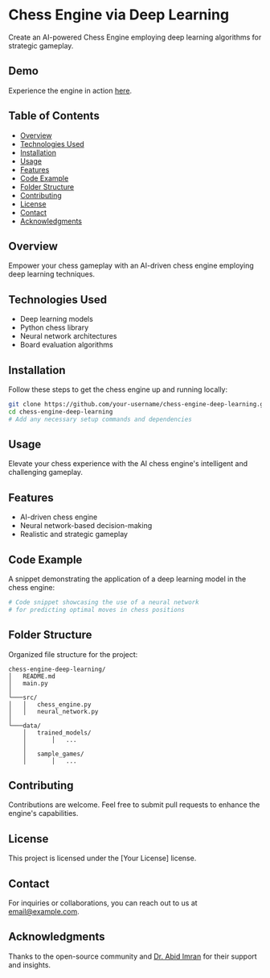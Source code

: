 # Chess Engine via Deep Learning

Create an AI-powered Chess Engine employing deep learning algorithms for strategic gameplay.

## Demo

Experience the engine in action [here](demo-link). <!-- Replace with the actual demo link -->

## Table of Contents

- [Overview](#overview)
- [Technologies Used](#technologies-used)
- [Installation](#installation)
- [Usage](#usage)
- [Features](#features)
- [Code Example](#code-example)
- [Folder Structure](#folder-structure)
- [Contributing](#contributing)
- [License](#license)
- [Contact](#contact)
- [Acknowledgments](#acknowledgments)

## Overview

Empower your chess gameplay with an AI-driven chess engine employing deep learning techniques.

## Technologies Used

- Deep learning models
- Python chess library
- Neural network architectures
- Board evaluation algorithms

## Installation

Follow these steps to get the chess engine up and running locally:

```bash
git clone https://github.com/your-username/chess-engine-deep-learning.git
cd chess-engine-deep-learning
# Add any necessary setup commands and dependencies
```

## Usage

Elevate your chess experience with the AI chess engine's intelligent and challenging gameplay.

## Features

- AI-driven chess engine
- Neural network-based decision-making
- Realistic and strategic gameplay

## Code Example

A snippet demonstrating the application of a deep learning model in the chess engine:

```python
# Code snippet showcasing the use of a neural network
# for predicting optimal moves in chess positions
```

## Folder Structure

Organized file structure for the project:

```
chess-engine-deep-learning/
│   README.md
│   main.py
│
└───src/
│   │   chess_engine.py
│   │   neural_network.py
│
└───data/
    │   trained_models/
    │       │   ...
    │
    │   sample_games/
    │       │   ...
```

## Contributing

Contributions are welcome. Feel free to submit pull requests to enhance the engine's capabilities.

## License

This project is licensed under the [Your License] license.

## Contact

For inquiries or collaborations, you can reach out to us at [email@example.com](mailto:email@example.com).

## Acknowledgments

Thanks to the open-source community and [Dr. Abid Imran](link-to-profile) for their support and insights.

